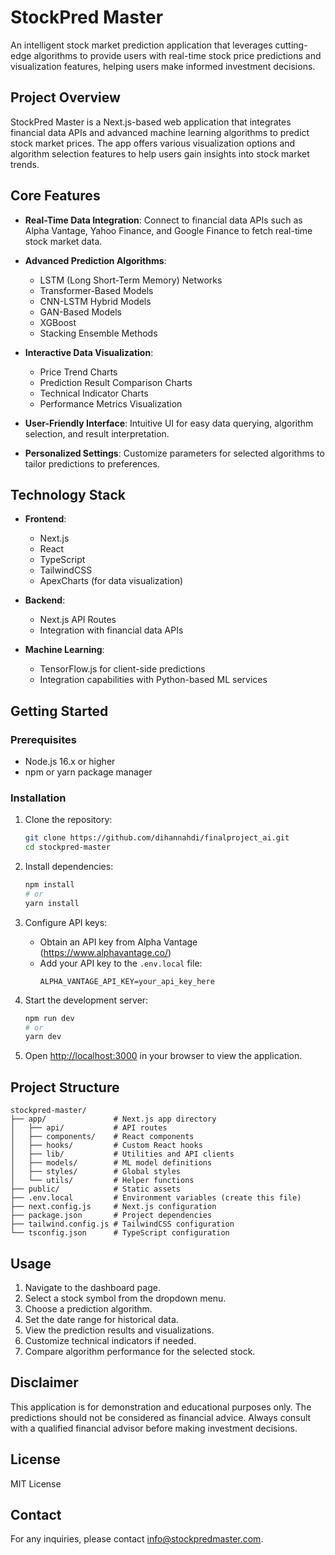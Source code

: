 # StockPred Master

An intelligent stock market prediction application that leverages cutting-edge algorithms to provide users with real-time stock price predictions and visualization features, helping users make informed investment decisions.

## Project Overview

StockPred Master is a Next.js-based web application that integrates financial data APIs and advanced machine learning algorithms to predict stock market prices. The app offers various visualization options and algorithm selection features to help users gain insights into stock market trends.

## Core Features

- **Real-Time Data Integration**: Connect to financial data APIs such as Alpha Vantage, Yahoo Finance, and Google Finance to fetch real-time stock market data.

- **Advanced Prediction Algorithms**:
  - LSTM (Long Short-Term Memory) Networks
  - Transformer-Based Models
  - CNN-LSTM Hybrid Models
  - GAN-Based Models
  - XGBoost
  - Stacking Ensemble Methods

- **Interactive Data Visualization**:
  - Price Trend Charts
  - Prediction Result Comparison Charts
  - Technical Indicator Charts
  - Performance Metrics Visualization

- **User-Friendly Interface**: Intuitive UI for easy data querying, algorithm selection, and result interpretation.

- **Personalized Settings**: Customize parameters for selected algorithms to tailor predictions to preferences.

## Technology Stack

- **Frontend**:
  - Next.js
  - React
  - TypeScript
  - TailwindCSS
  - ApexCharts (for data visualization)

- **Backend**:
  - Next.js API Routes
  - Integration with financial data APIs

- **Machine Learning**:
  - TensorFlow.js for client-side predictions
  - Integration capabilities with Python-based ML services

## Getting Started

### Prerequisites

- Node.js 16.x or higher
- npm or yarn package manager

### Installation

1. Clone the repository:
   ```bash
   git clone https://github.com/dihannahdi/finalproject_ai.git
   cd stockpred-master
   ```

2. Install dependencies:
   ```bash
   npm install
   # or
   yarn install
   ```

3. Configure API keys:
   - Obtain an API key from Alpha Vantage (https://www.alphavantage.co/)
   - Add your API key to the `.env.local` file:
     ```
     ALPHA_VANTAGE_API_KEY=your_api_key_here
     ```

4. Start the development server:
   ```bash
   npm run dev
   # or
   yarn dev
   ```

5. Open [http://localhost:3000](http://localhost:3000) in your browser to view the application.

## Project Structure

```
stockpred-master/
├── app/               # Next.js app directory
│   ├── api/           # API routes
│   ├── components/    # React components
│   ├── hooks/         # Custom React hooks
│   ├── lib/           # Utilities and API clients
│   ├── models/        # ML model definitions
│   ├── styles/        # Global styles
│   └── utils/         # Helper functions
├── public/            # Static assets
├── .env.local         # Environment variables (create this file)
├── next.config.js     # Next.js configuration
├── package.json       # Project dependencies
├── tailwind.config.js # TailwindCSS configuration
└── tsconfig.json      # TypeScript configuration
```

## Usage

1. Navigate to the dashboard page.
2. Select a stock symbol from the dropdown menu.
3. Choose a prediction algorithm.
4. Set the date range for historical data.
5. View the prediction results and visualizations.
6. Customize technical indicators if needed.
7. Compare algorithm performance for the selected stock.

## Disclaimer

This application is for demonstration and educational purposes only. The predictions should not be considered as financial advice. Always consult with a qualified financial advisor before making investment decisions.

## License

MIT License

## Contact

For any inquiries, please contact info@stockpredmaster.com. 
